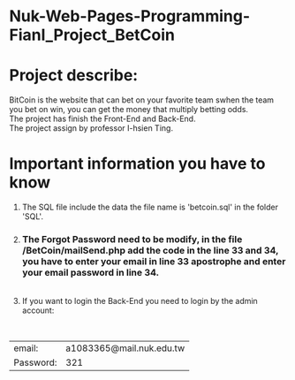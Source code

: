 # Nuk-Web-Pages-Programming-Fianl_Project_BetCoin
# Project describe:
BitCoin is the website that can bet on your favorite team swhen the team you bet on win, you can get the money that multiply betting odds.
</br>The project has finish the Front-End and Back-End.
</br>The project assign by professor I-hsien Ting.

# Important information you have to know
1. The SQL file include the data the file name is 'betcoin.sql' in the folder 'SQL'.</br>
2. <h3>The Forgot Password need to be modify, in the file /BetCoin/mailSend.php add the code in the line 33 and 34, you have to enter your email in line 33 apostrophe and enter your email password in line 34.</h3></br>
3. If you want to login the Back-End you need to login by the admin account:
</br>
<table>
  <tr>
    <td>email:</td><td> a1083365@mail.nuk.edu.tw</td>
  </tr>
  <tr>
    <td>Password:</td><td>321</td>
  </tr>
</table>
